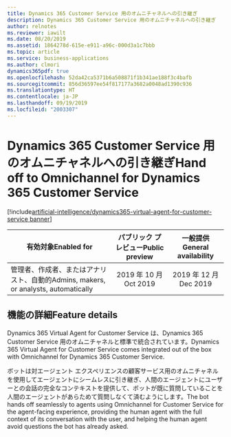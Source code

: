 ```yaml
---
title: Dynamics 365 Customer Service 用のオムニチャネルへの引き継ぎ
description: Dynamics 365 Customer Service 用のオムニチャネルへの引き継ぎ
author: relnotes
ms.reviewer: iawilt
ms.date: 08/20/2019
ms.assetid: 1864278d-615e-e911-a96c-000d3a1c7bbb
ms.topic: article
ms.service: business-applications
ms.author: clmori
dynamics365pdf: true
ms.openlocfilehash: 52da42ca5371b6a508871f1b341ae188f3c4bafb
ms.sourcegitcommit: 856d36597ee54f817177a3682a0048ad1390c936
ms.translationtype: HT
ms.contentlocale: ja-JP
ms.lasthandoff: 09/19/2019
ms.locfileid: "2003307"
---
```

# <a name="hand-off-to-omnichannel-for-dynamics-365-customer-service"></a><span data-ttu-id="0b84c-103">Dynamics 365 Customer Service 用のオムニチャネルへの引き継ぎ</span><span class="sxs-lookup"><span data-stu-id="0b84c-103">Hand off to Omnichannel for Dynamics 365 Customer Service</span></span>
[!include[artificial-intelligence/dynamics365-virtual-agent-for-customer-service banner](../includes/artificial-intelligence/dynamics365-virtual-agent-for-customer-service.md)]

| <span data-ttu-id="0b84c-104">有効対象</span><span class="sxs-lookup"><span data-stu-id="0b84c-104">Enabled for</span></span>    |  <span data-ttu-id="0b84c-105">パブリック プレビュー</span><span class="sxs-lookup"><span data-stu-id="0b84c-105">Public preview</span></span> | <span data-ttu-id="0b84c-106">一般提供</span><span class="sxs-lookup"><span data-stu-id="0b84c-106">General availability</span></span> | 
| ---------- | :----------: |:----------: |
|<span data-ttu-id="0b84c-107">管理者、作成者、またはアナリスト、自動的</span><span class="sxs-lookup"><span data-stu-id="0b84c-107">Admins, makers, or analysts, automatically</span></span>|<span data-ttu-id="0b84c-108">2019 年 10 月</span><span class="sxs-lookup"><span data-stu-id="0b84c-108">Oct 2019</span></span>| <span data-ttu-id="0b84c-109">2019 年 12 月</span><span class="sxs-lookup"><span data-stu-id="0b84c-109">Dec 2019</span></span>|






## <a name="feature-details"></a><span data-ttu-id="0b84c-110">機能の詳細</span><span class="sxs-lookup"><span data-stu-id="0b84c-110">Feature details</span></span>
<!--feature detail start -->
<span data-ttu-id="0b84c-111">Dynamics 365 Virtual Agent for Customer Service は、Dynamics 365 Customer Service 用のオムニチャネルと標準で統合されています。</span><span class="sxs-lookup"><span data-stu-id="0b84c-111">Dynamics 365 Virtual Agent for Customer Service comes integrated out of the box with Omnichannel for Dynamics 365 Customer Service.</span></span>
 
<span data-ttu-id="0b84c-112">ボットは対エージェント エクスペリエンスの顧客サービス用のオムニチャネルを使用してエージェントにシームレスに引き継ぎ、人間のエージェントにユーザーとの会話の完全なコンテキストを提供して、ボットが既に質問していることを人間のエージェントがあらためて質問しなくて済むようにします。</span><span class="sxs-lookup"><span data-stu-id="0b84c-112">The bot hands off seamlessly to agents using Omnichannel for Customer Service for the agent-facing experience, providing the human agent with the full context of its conversation with the user, and helping the human agent avoid questions the bot has already asked.</span></span> 

<!--
![](media/hand-off-omnichannel-engagement-hub-1.png "")--> <!-- Picture 735499876 -->
<!--feature detail end -->











